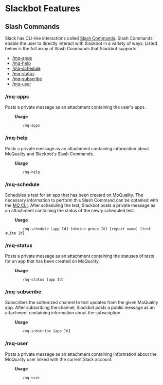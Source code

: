 # Slackbot Features

## Slash Commands

Slack has CLI-like interactions called [Slash Commands](https://api.slack.com/slash-commands). Slash Commands enable the user to directly interact with Slackbot in a variety of ways. Listed below is the full array of Slash Commands that Slackbot supports.

* [/mq-apps](#/mq-apps)
* [/mq-help](#/mq-help)
* [/mq-schedule](#/mq-schedule)
* [/mq-status](#/mq-status)
* [/mq-subscribe](#/mq-subscribe)
* [/mq-user](#/mq-user)

### **/mq-apps**

Posts a private message as an attachment containing the user's apps.

&nbsp;&nbsp;&nbsp;&nbsp;&nbsp;&nbsp;&nbsp;&nbsp;**Usage**

            /mq-apps

### **/mq-help**

Posts a private message as an attachment containing information about MoQuality and Slackbot's Slash Commands.

&nbsp;&nbsp;&nbsp;&nbsp;&nbsp;&nbsp;&nbsp;&nbsp;**Usage**

            /mq-help

### **/mq-schedule**

Schedules a test for an app that has been created on MoQuality. The necessary information to perform this Slash Command can be obtained with the [MQ CLI](../integration-ci-cd/mq-cli.md). After scheduling the test, Slackbot posts a private message as an attachment containing the status of the newly scheduled test.

&nbsp;&nbsp;&nbsp;&nbsp;&nbsp;&nbsp;&nbsp;&nbsp;**Usage**

            /mq-schedule [app Id] [device group Id] [report name] [test suite Id]

### **/mq-status**

Posts a private message as an attachment containing the statuses of tests for an app that has been created on MoQuality.

&nbsp;&nbsp;&nbsp;&nbsp;&nbsp;&nbsp;&nbsp;&nbsp;**Usage**

            /mq-status [app Id]

### **/mq-subscribe**

Subscribes the authorized channel to test updates from the given MoQuality app. After subscribing the channel, Slackbot posts a public message as an attachment containing information about the subscription.

&nbsp;&nbsp;&nbsp;&nbsp;&nbsp;&nbsp;&nbsp;&nbsp;**Usage**

            /mq-subscribe [app Id]

### **/mq-user**

Posts a private message as an attachment containing information about the MoQuality user linked with the current Slack account.

&nbsp;&nbsp;&nbsp;&nbsp;&nbsp;&nbsp;&nbsp;&nbsp;**Usage**

            /mq-user